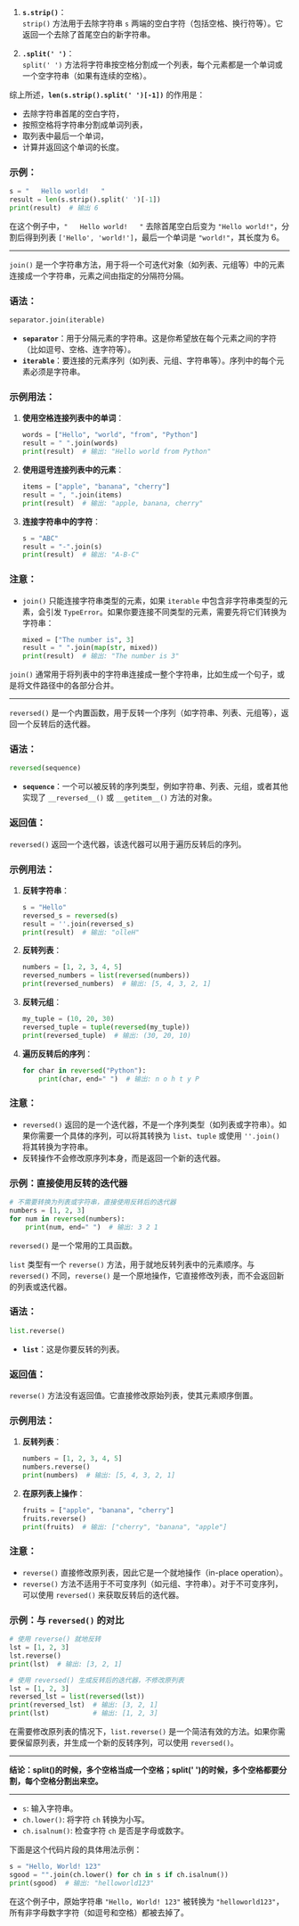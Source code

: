 1. **`s.strip()`**：  
   `strip()` 方法用于去除字符串 `s` 两端的空白字符（包括空格、换行符等）。它返回一个去除了首尾空白的新字符串。

2. **`.split(' ')`**：  
   `split(' ')` 方法将字符串按空格分割成一个列表，每个元素都是一个单词或一个空字符串（如果有连续的空格）。  

综上所述，**`len(s.strip().split(' ')[-1])`** 的作用是：
- 去除字符串首尾的空白字符，
- 按照空格将字符串分割成单词列表，
- 取列表中最后一个单词，
- 计算并返回这个单词的长度。

### 示例：
```python
s = "   Hello world!   "
result = len(s.strip().split(' ')[-1])
print(result)  # 输出 6
```

在这个例子中，`"   Hello world!   "` 去除首尾空白后变为 `"Hello world!"`，分割后得到列表 `['Hello', 'world!']`，最后一个单词是 `"world!"`，其长度为 6。


---

`join()` 是一个字符串方法，用于将一个可迭代对象（如列表、元组等）中的元素连接成一个字符串，元素之间由指定的分隔符分隔。

### 语法：
```python
separator.join(iterable)
```

- **`separator`**：用于分隔元素的字符串。这是你希望放在每个元素之间的字符（比如逗号、空格、连字符等）。
- **`iterable`**：要连接的元素序列（如列表、元组、字符串等）。序列中的每个元素必须是字符串。

### 示例用法：

1. **使用空格连接列表中的单词**：
   ```python
   words = ["Hello", "world", "from", "Python"]
   result = " ".join(words)
   print(result)  # 输出: "Hello world from Python"
   ```

2. **使用逗号连接列表中的元素**：
   ```python
   items = ["apple", "banana", "cherry"]
   result = ", ".join(items)
   print(result)  # 输出: "apple, banana, cherry"
   ```

3. **连接字符串中的字符**：
   ```python
   s = "ABC"
   result = "-".join(s)
   print(result)  # 输出: "A-B-C"
   ```

### 注意：
- `join()` 只能连接字符串类型的元素，如果 `iterable` 中包含非字符串类型的元素，会引发 `TypeError`。如果你要连接不同类型的元素，需要先将它们转换为字符串：
  ```python
  mixed = ["The number is", 3]
  result = " ".join(map(str, mixed))
  print(result)  # 输出: "The number is 3"
  ```

`join()` 通常用于将列表中的字符串连接成一整个字符串，比如生成一个句子，或是将文件路径中的各部分合并。

---

`reversed()` 是一个内置函数，用于反转一个序列（如字符串、列表、元组等），返回一个反转后的迭代器。

### 语法：
```python
reversed(sequence)
```

- **`sequence`**：一个可以被反转的序列类型，例如字符串、列表、元组，或者其他实现了 `__reversed__()` 或 `__getitem__()` 方法的对象。

### 返回值：
`reversed()` 返回一个迭代器，该迭代器可以用于遍历反转后的序列。

### 示例用法：

1. **反转字符串**：
   ```python
   s = "Hello"
   reversed_s = reversed(s)
   result = ''.join(reversed_s)
   print(result)  # 输出: "olleH"
   ```

2. **反转列表**：
   ```python
   numbers = [1, 2, 3, 4, 5]
   reversed_numbers = list(reversed(numbers))
   print(reversed_numbers)  # 输出: [5, 4, 3, 2, 1]
   ```

3. **反转元组**：
   ```python
   my_tuple = (10, 20, 30)
   reversed_tuple = tuple(reversed(my_tuple))
   print(reversed_tuple)  # 输出: (30, 20, 10)
   ```

4. **遍历反转后的序列**：
   ```python
   for char in reversed("Python"):
       print(char, end=" ")  # 输出: n o h t y P
   ```

### 注意：
- `reversed()` 返回的是一个迭代器，不是一个序列类型（如列表或字符串）。如果你需要一个具体的序列，可以将其转换为 `list`、`tuple` 或使用 `''.join()` 将其转换为字符串。
- 反转操作不会修改原序列本身，而是返回一个新的迭代器。

### 示例：直接使用反转的迭代器
```python
# 不需要转换为列表或字符串，直接使用反转后的迭代器
numbers = [1, 2, 3]
for num in reversed(numbers):
    print(num, end=" ")  # 输出: 3 2 1
```

`reversed()` 是一个常用的工具函数。

`list` 类型有一个 `reverse()` 方法，用于就地反转列表中的元素顺序。与 `reversed()` 不同，`reverse()` 是一个原地操作，它直接修改列表，而不会返回新的列表或迭代器。

### 语法：
```python
list.reverse()
```

- **`list`**：这是你要反转的列表。

### 返回值：
`reverse()` 方法没有返回值。它直接修改原始列表，使其元素顺序倒置。

### 示例用法：

1. **反转列表**：
   ```python
   numbers = [1, 2, 3, 4, 5]
   numbers.reverse()
   print(numbers)  # 输出: [5, 4, 3, 2, 1]
   ```

2. **在原列表上操作**：
   ```python
   fruits = ["apple", "banana", "cherry"]
   fruits.reverse()
   print(fruits)  # 输出: ["cherry", "banana", "apple"]
   ```

### 注意：
- `reverse()` 直接修改原列表，因此它是一个就地操作（in-place operation）。
- `reverse()` 方法不适用于不可变序列（如元组、字符串）。对于不可变序列，可以使用 `reversed()` 来获取反转后的迭代器。

### 示例：与 `reversed()` 的对比
```python
# 使用 reverse() 就地反转
lst = [1, 2, 3]
lst.reverse()
print(lst)  # 输出: [3, 2, 1]

# 使用 reversed() 生成反转后的迭代器，不修改原列表
lst = [1, 2, 3]
reversed_lst = list(reversed(lst))
print(reversed_lst)  # 输出: [3, 2, 1]
print(lst)           # 输出: [1, 2, 3]
```

在需要修改原列表的情况下，`list.reverse()` 是一个简洁有效的方法。如果你需要保留原列表，并生成一个新的反转序列，可以使用 `reversed()`。

---
**结论：split()的时候，多个空格当成一个空格；split(' ')的时候，多个空格都要分割，每个空格分割出来空。**

---
- `s`: 输入字符串。
- `ch.lower()`: 将字符 `ch` 转换为小写。
- `ch.isalnum()`: 检查字符 `ch` 是否是字母或数字。

下面是这个代码片段的具体用法示例：

```python
s = "Hello, World! 123"
sgood = "".join(ch.lower() for ch in s if ch.isalnum())
print(sgood)  # 输出: "helloworld123"
```

在这个例子中，原始字符串 `"Hello, World! 123"` 被转换为 `"helloworld123"`，所有非字母数字字符（如逗号和空格）都被去掉了。

